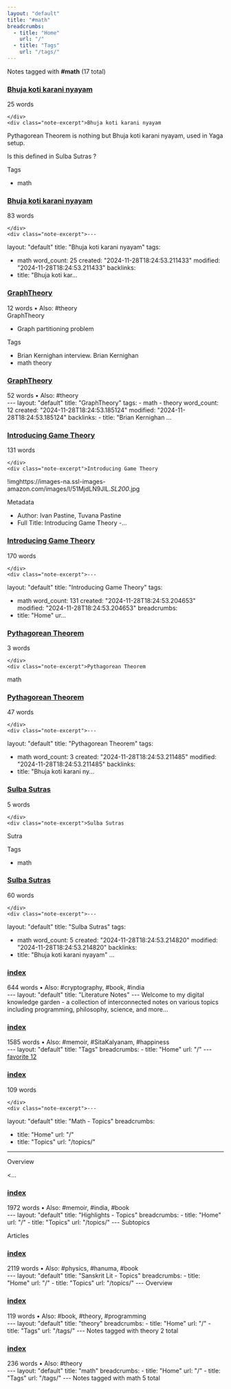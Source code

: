 ```yaml
---
layout: "default"
title: "#math"
breadcrumbs:
  - title: "Home"
    url: "/"
  - title: "Tags"
    url: "/tags/"
---
```

Notes tagged with **#math** (17 total)

<div class="note-grid">

<div class="note-card">
    <h3><a href="math/bhuja-koti-karani-nyayam/">Bhuja koti karani nyayam</a></h3>
    <div class="note-meta">
        25 words
        
    </div>
    <div class="note-excerpt">Bhuja koti karani nyayam

Pythagorean Theorem is nothing but Bhuja koti karani nyayam, used in Yaga setup.

Is this defined in Sulba Sutras ?

 Tags

- math</div>
</div>

<div class="note-card">
    <h3><a href="docs/math/bhuja-koti-karani-nyayam/index/">Bhuja koti karani nyayam</a></h3>
    <div class="note-meta">
        83 words
        
    </div>
    <div class="note-excerpt">---
layout: "default"
title: "Bhuja koti karani nyayam"
tags:
  - math
word_count: 25
created: "2024-11-28T18:24:53.211433"
modified: "2024-11-28T18:24:53.211433"
backlinks:
  - title: "Bhuja koti kar...</div>
</div>

<div class="note-card">
    <h3><a href="graphtheory/">GraphTheory</a></h3>
    <div class="note-meta">
        12 words
        • Also: #theory
    </div>
    <div class="note-excerpt">GraphTheory

- Graph partitioning problem


 Tags

- Brian Kernighan interview. Brian Kernighan
- math theory</div>
</div>

<div class="note-card">
    <h3><a href="docs/graphtheory/index/">GraphTheory</a></h3>
    <div class="note-meta">
        52 words
        • Also: #theory
    </div>
    <div class="note-excerpt">---
layout: "default"
title: "GraphTheory"
tags:
  - math
  - theory
word_count: 12
created: "2024-11-28T18:24:53.185124"
modified: "2024-11-28T18:24:53.185124"
backlinks:
  - title: "Brian Kernighan ...</div>
</div>

<div class="note-card">
    <h3><a href="highlights/books/introducing-game-theory/">Introducing Game Theory</a></h3>
    <div class="note-meta">
        131 words
        
    </div>
    <div class="note-excerpt">Introducing Game Theory

!imghttps://images-na.ssl-images-amazon.com/images/I/51MjdLN9JlL._SL200_.jpg

 Metadata

- Author: Ivan Pastine, Tuvana Pastine
- Full Title: Introducing Game Theory
-...</div>
</div>

<div class="note-card">
    <h3><a href="docs/highlights/books/introducing-game-theory/index/">Introducing Game Theory</a></h3>
    <div class="note-meta">
        170 words
        
    </div>
    <div class="note-excerpt">---
layout: "default"
title: "Introducing Game Theory"
tags:
  - math
word_count: 131
created: "2024-11-28T18:24:53.204653"
modified: "2024-11-28T18:24:53.204653"
breadcrumbs:
  - title: "Home"
    ur...</div>
</div>

<div class="note-card">
    <h3><a href="math/pythagorean-theorem/">Pythagorean Theorem</a></h3>
    <div class="note-meta">
        3 words
        
    </div>
    <div class="note-excerpt">Pythagorean Theorem


math</div>
</div>

<div class="note-card">
    <h3><a href="docs/math/pythagorean-theorem/index/">Pythagorean Theorem</a></h3>
    <div class="note-meta">
        47 words
        
    </div>
    <div class="note-excerpt">---
layout: "default"
title: "Pythagorean Theorem"
tags:
  - math
word_count: 3
created: "2024-11-28T18:24:53.211485"
modified: "2024-11-28T18:24:53.211485"
backlinks:
  - title: "Bhuja koti karani ny...</div>
</div>

<div class="note-card">
    <h3><a href="sanskrit-lit/sulba-sutras/">Sulba Sutras</a></h3>
    <div class="note-meta">
        5 words
        
    </div>
    <div class="note-excerpt">Sulba Sutras

Sutra

 Tags

- math</div>
</div>

<div class="note-card">
    <h3><a href="docs/sanskrit-lit/sulba-sutras/index/">Sulba Sutras</a></h3>
    <div class="note-meta">
        60 words
        
    </div>
    <div class="note-excerpt">---
layout: "default"
title: "Sulba Sutras"
tags:
  - math
word_count: 5
created: "2024-11-28T18:24:53.214820"
modified: "2024-11-28T18:24:53.214820"
backlinks:
  - title: "Bhuja koti karani nyayam"
 ...</div>
</div>

<div class="note-card">
    <h3><a href="docs/index/">index</a></h3>
    <div class="note-meta">
        644 words
        • Also: #cryptography, #book, #india
    </div>
    <div class="note-excerpt">---
layout: "default"
title: "Literature Notes"
---
Welcome to my digital knowledge garden - a collection of interconnected notes on various topics including programming, philosophy, science, and more...</div>
</div>

<div class="note-card">
    <h3><a href="docs/tags/index/">index</a></h3>
    <div class="note-meta">
        1585 words
        • Also: #memoir, #SitaKalyanam, #happiness
    </div>
    <div class="note-excerpt">---
layout: "default"
title: "Tags"
breadcrumbs:
  - title: "Home"
    url: "/"
---
<div class="tag-cloud">
<a href="favorite/" class="tag" style="--tag-weight: 1.0">favorite 12</a>
<a href="progra...</div>
</div>

<div class="note-card">
    <h3><a href="docs/topics/math/index/">index</a></h3>
    <div class="note-meta">
        109 words
        
    </div>
    <div class="note-excerpt">---
layout: "default"
title: "Math - Topics"
breadcrumbs:
  - title: "Home"
    url: "/"
  - title: "Topics"
    url: "/topics/"
---
 Overview

<div class="note-grid">

<div class="note-card">
    <...</div>
</div>

<div class="note-card">
    <h3><a href="docs/topics/highlights/index/">index</a></h3>
    <div class="note-meta">
        1972 words
        • Also: #memoir, #india, #book
    </div>
    <div class="note-excerpt">---
layout: "default"
title: "Highlights - Topics"
breadcrumbs:
  - title: "Home"
    url: "/"
  - title: "Topics"
    url: "/topics/"
---
 Subtopics

 Articles

<div class="note-grid">

<div cla...</div>
</div>

<div class="note-card">
    <h3><a href="docs/topics/sanskrit-lit/index/">index</a></h3>
    <div class="note-meta">
        2119 words
        • Also: #physics, #hanuma, #book
    </div>
    <div class="note-excerpt">---
layout: "default"
title: "Sanskrit Lit - Topics"
breadcrumbs:
  - title: "Home"
    url: "/"
  - title: "Topics"
    url: "/topics/"
---
 Overview

<div class="note-grid">

<div class="note-card...</div>
</div>

<div class="note-card">
    <h3><a href="docs/tags/theory/index/">index</a></h3>
    <div class="note-meta">
        119 words
        • Also: #book, #theory, #programming
    </div>
    <div class="note-excerpt">---
layout: "default"
title: "theory"
breadcrumbs:
  - title: "Home"
    url: "/"
  - title: "Tags"
    url: "/tags/"
---
Notes tagged with theory 2 total

<div class="note-grid">

<div class=...</div>
</div>

<div class="note-card">
    <h3><a href="docs/tags/math/index/">index</a></h3>
    <div class="note-meta">
        236 words
        • Also: #theory
    </div>
    <div class="note-excerpt">---
layout: "default"
title: "math"
breadcrumbs:
  - title: "Home"
    url: "/"
  - title: "Tags"
    url: "/tags/"
---
Notes tagged with math 5 total

<div class="note-grid">

<div class="not...</div>
</div>
</div>